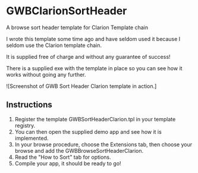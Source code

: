 # GWBClarionSortHeader
 A browse sort header template for Clarion Template chain
 
 I wrote this template some time ago and have seldom used 
 it because I seldom use the Clarion template chain.
 
 It is supplied free of charge and without any guarantee of success!
 
 There is a supplied exe with the template in place 
 so you can see how it works without going any further.
 
 ![Screenshot of GWB Sort Header Clarion template in action.]
 
 ## Instructions
1. Register the template GWBSortHeaderClarion.tpl 
in your template registry.
2. You can then open the supplied demo app and see how it is implemented.
3. In your browse procedure, choose the Extensions tab, 
then choose your browse and add the GWBBrowseSortHeaderClarion.
4. Read the "How to Sort" tab for options.
5. Compile your app, it should be ready to go!
